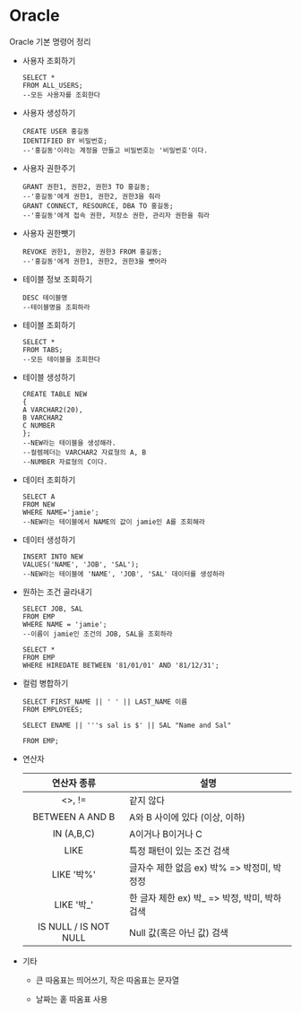 # Oracle

Oracle 기본 명령어 정리

* 사용자 조회하기

  ```plsql
  SELECT *
  FROM ALL_USERS;
  --모든 사용자를 조회한다
  ```

* 사용자 생성하기

  ```plsql
  CREATE USER 홍길동
  IDENTIFIED BY 비밀번호;
  --'홍길동'이라는 계정을 만들고 비밀번호는 '비밀번호'이다.
  ```

* 사용자 권한주기

  ```plsql
  GRANT 권한1, 권한2, 권한3 TO 홍길동;
  --'홍길동'에게 권한1, 권한2, 권한3을 줘라
  GRANT CONNECT, RESOURCE, DBA TO 홍길동;
  --'홍길동'에게 접속 권한, 저장소 권한, 관리자 권한을 줘라
  ```

* 사용자 권한뺏기

  ```plsql
  REVOKE 권한1, 권한2, 권한3 FROM 홍길동;
  --'홍길동'에게 권한1, 권한2, 권한3을 뺏어라
  ```

* 테이블 정보 조회하기

  ```plsql
  DESC 테이블명
  --테이블명을 조회하라
  ```

* 테이블 조회하기

  ```plsql
  SELECT *
  FROM TABS;
  --모든 테이블을 조회한다
  ```

* 테이블 생성하기

  ```plsql
  CREATE TABLE NEW
  {
  A VARCHAR2(20),
  B VARCHAR2
  C NUMBER
  };
  --NEW라는 테이블을 생성해라.
  --컬렘헤더는 VARCHAR2 자료형의 A, B
  --NUMBER 자료형의 C이다.
  ```

* 데이터 조회하기

  ```plsql
  SELECT A
  FROM NEW
  WHERE NAME='jamie';
  --NEW라는 테이블에서 NAME의 값이 jamie인 A를 조회해라
  ```

* 데이터 생성하기

  ```plsql
  INSERT INTO NEW
  VALUES('NAME', 'JOB', 'SAL');
  --NEW라는 테이블에 'NAME', 'JOB', 'SAL' 데이터를 생성하라
  ```

* 원하는 조건 골라내기

  ```plsql
  SELECT JOB, SAL
  FROM EMP
  WHERE NAME = 'jamie';
  --이름이 jamie인 조건의 JOB, SAL을 조회하라
  ```

  ```plsql
  SELECT *
  FROM EMP
  WHERE HIREDATE BETWEEN '81/01/01' AND '81/12/31';
  ```

* 컬럼 병합하기

  ```plsql
  SELECT FIRST_NAME || ' ' || LAST_NAME 이름
  FROM EMPLOYEES;
  ```

  ```plsql
  SELECT ENAME || '''s sal is $' || SAL "Name and Sal"
  
  FROM EMP;
  ```

* 연산자

  |      연산자 종류      | 설명                                          |
  | :-------------------: | --------------------------------------------- |
  |        <>, !=         | 같지 않다                                     |
  |    BETWEEN A AND B    | A와 B 사이에 있다 (이상, 이하)                |
  |      IN (A,B,C)       | A이거나 B이거나 C                             |
  |         LIKE          | 특정 패턴이 있는 조건 검색                    |
  |      LIKE '박%'       | 글자수 제한 없음 ex) 박% => 박정미, 박정정    |
  |      LIKE '박_'       | 한 글자 제한 ex) 박_ => 박정, 박미, 박하 검색 |
  | IS NULL / IS NOT NULL | Null 값(혹은 아닌 값) 검색                    |

* 기타

  * 큰 따옴표는 띄어쓰기, 작은 따옴표는 문자열

  * 날짜는 홑 따옴표 사용

